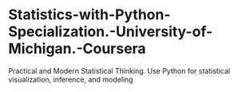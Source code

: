 # Statistics-with-Python-Specialization.-University-of-Michigan.-Coursera
Practical and Modern Statistical Thinking. Use Python for statistical visualization, inference, and modeling
